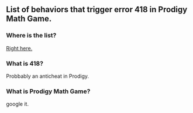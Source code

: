 ## List of behaviors that trigger error 418 in Prodigy Math Game.

### Where is the list?

[Right here.](https://github.com/afkvido/prodigy418/blob/main/!%20LIST.md)

### What is 418?
Probbably an anticheat in Prodigy.

### What is Prodigy Math Game?
google it.
